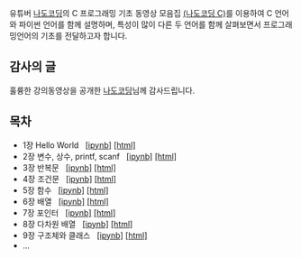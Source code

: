 유튜버 [나도코딩](https://www.youtube.com/channel/UC7iAOLiALt2rtMVAWWl4pnw)의 
C 프로그래밍 기초 동영상 모음집 
[(나도코딩 C)](https://www.youtube.com/watch?v=dEykoFZkf5Y&list=PLMsa_0kAjjrdiwQykI8eb3H4IRxLTqCnP&ab_channel=%EB%82%98%EB%8F%84%EC%BD%94%EB%94%A9)를 
이용하여 C 언어와 파이썬 언어를 함께 설명하며,
특성이 많이 다른 두 언어를 함께 살펴보면서 프로그래밍언어의 기초를 전달하고자 합니다.

## 감사의 글

훌륭한 강의동영상을 공개한 
[나도코딩](https://www.youtube.com/channel/UC7iAOLiALt2rtMVAWWl4pnw)님께 
감사드립니다.

## 목차

* 1장 Hello World &nbsp; 
    [[ipynb]](./notebooks/01-HelloWorld.ipynb)
    [[html]](./notebooks/01-HelloWorld.html)
* 2장 변수, 상수, printf, scanf &nbsp;
    [[ipynb]](./notebooks/02-Variables-Constants-printf-scanf.ipynb)
    [[html]](./notebooks/02-Variables-Constants-printf-scanf.html)
* 3장 반복문 &nbsp;
    [[ipynb]](./notebooks/03-Iterations.ipynb)
    [[html]](./notebooks/03-Iterations.html)
* 4장 조건문 &nbsp;
    [[ipynb]](./notebooks/04-Conditionals.ipynb)
    [[html]](./notebooks/04-Conditionals.html)
* 5장 함수 &nbsp;
    [[ipynb]](./notebooks/05-Functions.ipynb)
    [[html]](./notebooks/05-Functions.html)
* 6장 배열 &nbsp;
    [[ipynb]](./notebooks/06-Arrays.ipynb)
    [[html]](./notebooks/06-Arrays.html)
* 7장 포인터 &nbsp;
    [[ipynb]](./notebooks/07-Pointers.ipynb)
    [[html]](./notebooks/07-Pointers.html)
* 8장 다차원 배열 &nbsp;
    [[ipynb]](./notebooks/08-Multidimensional-arrays.ipynb)
    [[html]](./notebooks/08-Multidimensional-arrays.html)
* 9장 구조체와 클래스 &nbsp;
    [[ipynb]](./notebooks/09-Struct-vs-Class.ipynb)
    [[html]](./notebooks/09-Struct-vs-Class.html)
* ...